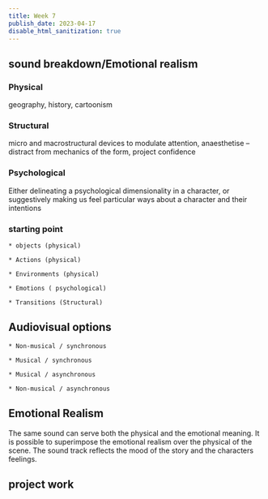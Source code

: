 ```yaml
---
title: Week 7
publish_date: 2023-04-17
disable_html_sanitization: true
---
```


## sound breakdown/Emotional realism ##


### Physical ##
geography, history, cartoonism 

 

 

### Structural ##
micro and macrostructural devices to modulate attention, anaesthetise – distract from mechanics of the form, project confidence 

 

 

### Psychological ##
Either delineating a psychological dimensionality in a character, or suggestively making us feel particular ways about a character and their intentions  

 

 

 
 
### starting point ## 
 
 

    * objects (physical) 

    * Actions (physical) 

    * Environments (physical) 

    * Emotions ( psychological) 

    * Transitions (Structural) 

 
 
## Audiovisual options ##
 
 

    * Non-musical / synchronous 

    * Musical / synchronous 

    * Musical / asynchronous 

    * Non-musical / asynchronous 




## Emotional Realism

The same sound can serve both the physical and the emotional meaning. It is possible to superimpose the emotional realism over the physical of the scene. The sound track reflects the mood of the story and the characters feelings.

 

 ## project work ##